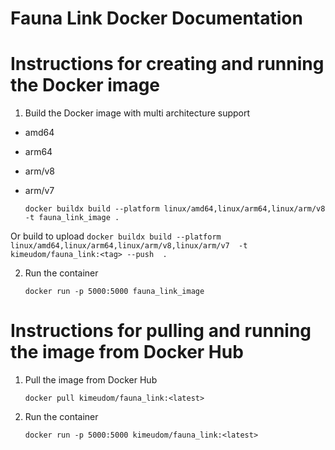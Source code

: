 # Fauna Link Docker Documentation

# Instructions for creating and running the Docker image
 1. Build the Docker image with multi architecture support
   - amd64
   - arm64
   - arm/v8
   - arm/v7

      ```
      docker buildx build --platform linux/amd64,linux/arm64,linux/arm/v8 -t fauna_link_image .
      ```
   Or build to upload
      ```
      docker buildx build --platform linux/amd64,linux/arm64,linux/arm/v8,linux/arm/v7  -t kimeudom/fauna_link:<tag> --push  .   
      ```

 2. Run the container
      ```
      docker run -p 5000:5000 fauna_link_image
      ```


#  Instructions for pulling and running the image from Docker Hub
 1. Pull the image from Docker Hub
    ```
    docker pull kimeudom/fauna_link:<latest>
    ```

 2. Run the container
    ```
    docker run -p 5000:5000 kimeudom/fauna_link:<latest>
    ```
